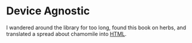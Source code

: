 # Device Agnostic
I wandered around the library for too long, found this book on herbs, and translated a spread about chamomile into [HTML](http://htmlpreview.github.io/?https://github.com/jennlikespie123/book/blob/master/camomile.html).
